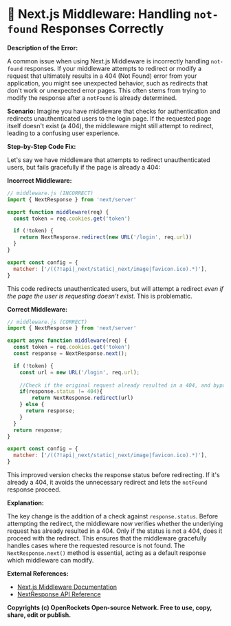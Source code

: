 # 🐞 Next.js Middleware: Handling `not-found` Responses Correctly


**Description of the Error:**

A common issue when using Next.js Middleware is incorrectly handling `not-found` responses.  If your middleware attempts to redirect or modify a request that ultimately results in a 404 (Not Found) error from your application, you might see unexpected behavior, such as redirects that don't work or unexpected error pages. This often stems from trying to modify the response after a `notFound` is already determined.

**Scenario:**  Imagine you have middleware that checks for authentication and redirects unauthenticated users to the login page. If the requested page itself doesn't exist (a 404), the middleware might still attempt to redirect, leading to a confusing user experience.


**Step-by-Step Code Fix:**

Let's say we have middleware that attempts to redirect unauthenticated users, but fails gracefully if the page is already a 404:

**Incorrect Middleware:**

```javascript
// middleware.js (INCORRECT)
import { NextResponse } from 'next/server'

export function middleware(req) {
  const token = req.cookies.get('token')

  if (!token) {
    return NextResponse.redirect(new URL('/login', req.url))
  }
}

export const config = {
  matcher: ['/((?!api|_next/static|_next/image|favicon.ico).*)'],
}
```

This code redirects unauthenticated users, but will attempt a redirect *even if the page the user is requesting doesn't exist*.  This is problematic.

**Correct Middleware:**

```javascript
// middleware.js (CORRECT)
import { NextResponse } from 'next/server'

export async function middleware(req) {
  const token = req.cookies.get('token')
  const response = NextResponse.next();

  if (!token) {
    const url = new URL('/login', req.url);
    
    //Check if the original request already resulted in a 404, and bypass the redirect if so
    if(response.status != 404){
        return NextResponse.redirect(url)
    } else {
      return response;
    }
  }
  return response;
}

export const config = {
  matcher: ['/((?!api|_next/static|_next/image|favicon.ico).*)'],
}
```

This improved version checks the response status before redirecting.  If it's already a 404, it avoids the unnecessary redirect and lets the `notFound` response proceed.


**Explanation:**

The key change is the addition of a check against `response.status`. Before attempting the redirect, the middleware now verifies whether the underlying request has already resulted in a 404.  Only if the status is not a 404, does it proceed with the redirect. This ensures that the middleware gracefully handles cases where the requested resource is not found.  The `NextResponse.next()` method is essential, acting as a default response which middleware can modify.


**External References:**

* [Next.js Middleware Documentation](https://nextjs.org/docs/app/building-your-application/routing/middleware)
* [NextResponse API Reference](https://nextjs.org/docs/api-reference/next/server#nextresponse)


**Copyrights (c) OpenRockets Open-source Network. Free to use, copy, share, edit or publish.**

